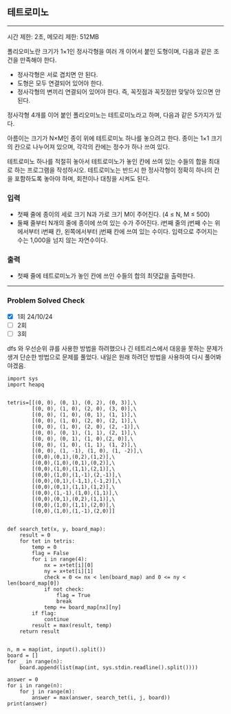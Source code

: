 ## 테트로미노

---

시간 제한: 2초, 메모리 제한: 512MB

폴리오미노란 크기가 1×1인 정사각형을 여러 개 이어서 붙인 도형이며, 다음과 같은 조건을 만족해야 한다.

- 정사각형은 서로 겹치면 안 된다.
- 도형은 모두 연결되어 있어야 한다.
- 정사각형의 변끼리 연결되어 있어야 한다. 즉, 꼭짓점과 꼭짓점만 맞닿아 있으면 안 된다.

정사각형 4개를 이어 붙인 폴리오미노는 테트로미노라고 하며, 다음과 같은 5가지가 있다.

아름이는 크기가 N×M인 종이 위에 테트로미노 하나를 놓으려고 한다. 종이는 1×1 크기의 칸으로 나누어져 있으며, 
각각의 칸에는 정수가 하나 쓰여 있다.

테트로미노 하나를 적절히 놓아서 테트로미노가 놓인 칸에 쓰여 있는 수들의 합을 최대로 하는 프로그램을 작성하시오.
테트로미노는 반드시 한 정사각형이 정확히 하나의 칸을 포함하도록 놓아야 하며, 회전이나 대칭을 시켜도 된다.

### 입력

- 첫째 줄에 종이의 세로 크기 N과 가로 크기 M이 주어진다. (4 ≤ N, M ≤ 500)
- 둘째 줄부터 N개의 줄에 종이에 쓰여 있는 수가 주어진다. i번째 줄의 j번째 수는 위에서부터 i번째 칸, 왼쪽에서부터 j번째 칸에 쓰여 있는 수이다. 입력으로 주어지는 수는 1,000을 넘지 않는 자연수이다.


### 출력

- 첫째 줄에 테트로미노가 놓인 칸에 쓰인 수들의 합의 최댓값을 출력한다.
---
### Problem Solved Check
- [x] 1회 24/10/24
- [ ] 2회
- [ ] 3회

dfs 와 우선순위 큐를 사용한 방법을 하려했으나 긴 테트리스에서 대응을 못하는 문제가 생겨 단순한 방법으로 문제를 풀었다.
내일은 원래 하려던 방법을 사용하여 다시 풀어봐야겠음.
~~~
import sys
import heapq


tetris=[[(0, 0), (0, 1), (0, 2), (0, 3)],\
        [(0, 0), (1, 0), (2, 0), (3, 0)],\
        [(0, 0), (1, 0), (0, 1), (1, 1)],\
        [(0, 0), (1, 0), (2, 0), (2, 1)],\
        [(0, 0), (1, 0), (2, 0), (2, -1)],\
        [(0, 0), (0, 1), (1, 1), (2, 1)],\
        [(0, 0), (0, 1), (1, 0),(2, 0)],\
        [(0, 0), (1, 0), (1, 1), (1, 2)],\
        [(0, 0), (1, -1), (1, 0), (1, -2)],\
        [(0,0),(0,1),(0,2),(1,2)],\
        [(0,0),(1,0),(0,1),(0,2)],\
        [(0,0),(1,0),(1,1),(2,1)],\
        [(0,0),(1,0),(1,-1),(2,-1)],\
        [(0,0),(0,1),(-1,1),(-1,2)],\
        [(0,0),(0,1),(1,1),(1,2)],\
        [(0,0),(1,-1),(1,0),(1,1)],\
        [(0,0),(0,1),(0,2),(1,1)],\
        [(0,0),(1,0),(1,1),(2,0)],\
        [(0,0),(1,0),(1,-1),(2,0)]]


def search_tet(x, y, board_map):
    result = 0
    for tet in tetris:
        temp = 0
        flag = False
        for i in range(4):
            nx = x+tet[i][0]
            ny = x+tet[i][1]
            check = 0 <= nx < len(board_map) and 0 <= ny < len(board_map[0])
            if not check:
                flag = True
                break
            temp += board_map[nx][ny]
        if flag:
            continue
        result = max(result, temp)
    return result


n, m = map(int, input().split())
board = []
for _ in range(n):
    board.append(list(map(int, sys.stdin.readline().split())))

answer = 0
for i in range(n):
    for j in range(m):
        answer = max(answer, search_tet(i, j, board))
print(answer)

~~~
